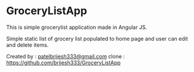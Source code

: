 # GroceryListApp


This is simple grocerylist application made in Angular JS.

Simple static list of grocery list populated to home page and user can edit and delete items.

Created by : patelbrijesh333@gmail.com
clone : https://github.com/brijesh333/GroceryListApp
